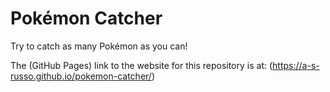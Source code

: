 # Pokémon Catcher

Try to catch as many Pokémon as you can!

The (GitHub Pages) link to the website for this repository is at: (https://a-s-russo.github.io/pokemon-catcher/)
